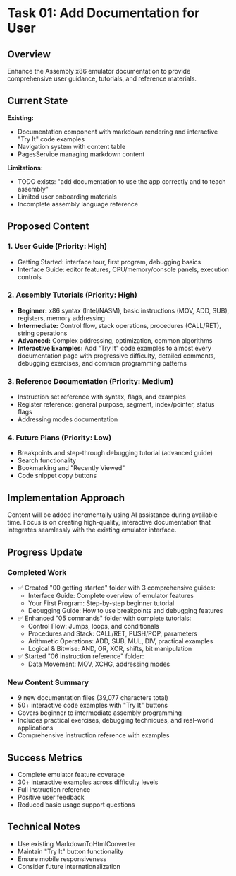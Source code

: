 # Task 01: Add Documentation for User

## Overview
Enhance the Assembly x86 emulator documentation to provide comprehensive user guidance, tutorials, and reference materials.

## Current State
**Existing:**
- Documentation component with markdown rendering and interactive "Try It" code examples
- Navigation system with content table
- PagesService managing markdown content

**Limitations:**
- TODO exists: "add documentation to use the app correctly and to teach assembly"
- Limited user onboarding materials
- Incomplete assembly language reference

## Proposed Content

### 1. User Guide (Priority: High)
- Getting Started: interface tour, first program, debugging basics
- Interface Guide: editor features, CPU/memory/console panels, execution controls

### 2. Assembly Tutorials (Priority: High)
- **Beginner:** x86 syntax (Intel/NASM), basic instructions (MOV, ADD, SUB), registers, memory addressing
- **Intermediate:** Control flow, stack operations, procedures (CALL/RET), string operations
- **Advanced:** Complex addressing, optimization, common algorithms
- **Interactive Examples:** Add "Try It" code examples to almost every documentation page with progressive difficulty, detailed comments, debugging exercises, and common programming patterns

### 3. Reference Documentation (Priority: Medium)
- Instruction set reference with syntax, flags, and examples
- Register reference: general purpose, segment, index/pointer, status flags
- Addressing modes documentation

### 4. Future Plans (Priority: Low)
- Breakpoints and step-through debugging tutorial (advanced guide)
- Search functionality
- Bookmarking and "Recently Viewed"
- Code snippet copy buttons

## Implementation Approach

Content will be added incrementally using AI assistance during available time. Focus is on creating high-quality, interactive documentation that integrates seamlessly with the existing emulator interface.

## Progress Update

### Completed Work
- ✅ Created "00 getting started" folder with 3 comprehensive guides:
  - Interface Guide: Complete overview of emulator features
  - Your First Program: Step-by-step beginner tutorial
  - Debugging Guide: How to use breakpoints and debugging features
- ✅ Enhanced "05 commands" folder with complete tutorials:
  - Control Flow: Jumps, loops, and conditionals
  - Procedures and Stack: CALL/RET, PUSH/POP, parameters
  - Arithmetic Operations: ADD, SUB, MUL, DIV, practical examples
  - Logical & Bitwise: AND, OR, XOR, shifts, bit manipulation
- ✅ Started "06 instruction reference" folder:
  - Data Movement: MOV, XCHG, addressing modes

### New Content Summary
- 9 new documentation files (39,077 characters total)
- 50+ interactive code examples with "Try It" buttons
- Covers beginner to intermediate assembly programming
- Includes practical exercises, debugging techniques, and real-world applications
- Comprehensive instruction reference with examples

## Success Metrics
- Complete emulator feature coverage
- 30+ interactive examples across difficulty levels
- Full instruction reference
- Positive user feedback
- Reduced basic usage support questions

## Technical Notes
- Use existing MarkdownToHtmlConverter
- Maintain "Try It" button functionality
- Ensure mobile responsiveness
- Consider future internationalization
